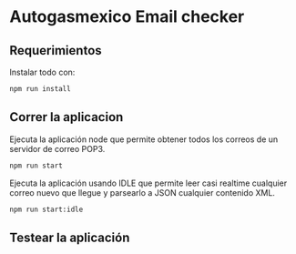 # Autogasmexico Email checker

## Requerimientos

Instalar todo con:

```bash
npm run install
```

## Correr la aplicacion

Ejecuta la aplicación node que permite obtener todos los correos de un servidor de correo POP3.

```bash
npm run start
```

Ejecuta la aplicación usando IDLE que permite leer casi realtime cualquier correo nuevo que llegue y parsearlo a JSON cualquier contenido XML.

```bash
npm run start:idle
```

## Testear la aplicación
